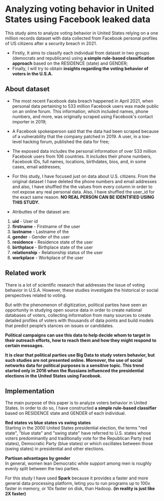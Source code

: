 # Analyzing voting behavior in United States using Facebook leaked data

This study aims to analyze voting behavior in United States
relying on a one million records dataset with data collected
from Facebook personal profiles of US citizens after a
security breach in 2021. 
* Firstly, It aims to classify each individual from dataset in two groups (democrats and republicans) using **a simple rule-based classification approach** based on the RESIDENCE (state) and GENDER;
* Finally, I will try to obtain **insights regarding the voting behavior of voters in the U.S.A.**

## About dataset

* The most recent Facebook data breach happened in April 2021, when personal data pertaining to 533 million Facebook users was made public on an online forum. This information, which included names, phone numbers, and more, was originally scraped using Facebook's contact importer in 2019;

* A Facebook spokesperson said that the data had been scraped because of a vulnerability that the company patched in 2019. A user, in a low-level hacking forum, published the data for free;

* The exposed data includes the personal information of over 533 million Facebook users from 106 countries. It includes their phone numbers, Facebook IDs, full names, locations, birthdates, bios, and, in some cases, email addresses;

* For this study, I have focused just on data about U.S. citizens. From the original dataset I have deleted the phone numbers and email addresses and also, I have shuffled the the values from every column in order to not expose any real personal data. Also, I have shuffled the user_id for the exact same reason. **NO REAL PERSON CAN BE IDENTIFIED USING THIS STUDY.**

* Atributtes of the dataset are:
1. **uid** - User id
2. **firstname** - Firstname of the user
3. **lastname** - Lastname of the
4. **gender** - Gender of the user
5. **residence** - Residence state of the user
6. **birthplace** - Birthplace state of the user
7. **relationship** - Relationship status of the user
8. **workplace** - Workplace of the user

## Related work

There is a lot of scientific research that addresses the issue of voting behavior in U.S.A. 
However, these studies investigate the historical or social perspectives related to voting.

But with the phenomenon of digitization, political parties have seen an opportunity in studying open source data in order to create national databases of voters, collecting information from many sources to create detailed profiles of voters with thousands of data points and build models that predict people’s stances on issues or candidates.

**Political campaigns can use this data to help decide whom to target in their outreach efforts, how to reach them and how they might respond to certain messages.**

**It is clear that political parties use Big Data to study voters behavior, but such studies are not presented online. Moreover, the use of social networks data for political purposes is a sensitive topic. This trend started only in 2016 when the Russians influenced the presidential elections in the United States using Facebook.**

## Implementation

The main purpose of this paper is to analyze voters behavior in United States. In order to do so, I have constructed **a simple rule-based classifier** based on RESIDENCE state and GENDER of each individual.

**Red states vs blue states vs swing states**<br>
Starting in the 2000 United States presidential election, the terms "red state", "blue state" and "swing state" have referred to U.S. states whose voters predominantly and traditionally vote for the Republican Party (red states), Democratic Party (blue states) or which oscillates between those (swing states) in presidential and other elections.

**Partisan advantages by gender**<br>
In general, women lean Democratic while support among men is roughly evenly split between the two parties.

For this study I have used **Spark** because it provides a faster and more general data processing platform, leting you to run programs up to 100x faster in memory, or 10x faster on disk, than Hadoop. **(in reality is just like 2X faster)**
